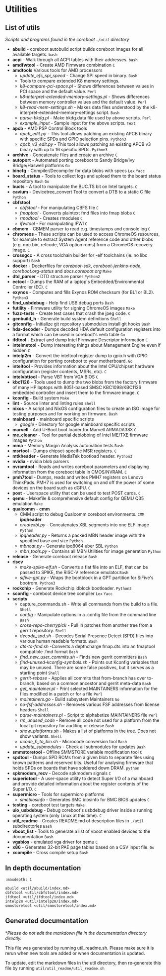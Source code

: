 <!-- DO NOT EDIT - AUTOGENERATED FILE -->
<!-- RUN 'util/util_readme/util_readme.sh' to regenerate -->

# Utilities

## List of utils

_Scripts and programs found in the coreboot `./util` directory_

* __abuild__ - coreboot autobuild script builds coreboot images for all
available targets. `bash`
* __acpi__ - Walk through all ACPI tables with their addresses. `bash`
* __amdfwtool__ - Create AMD Firmware combination `C`
* __amdtools__ Various tools for AMD processors
	* _update_efs_spi_speed_ - Change SPI speed in binary. `Bash`
	* Tools to compare extended K8 memory settings.
	* _k8-compare-pci-space.pl_ - Shows differences between values
in PCI space and the default value. `Perl`
	* _k8-interpret-extended-memory-settings.pl_ - Shows
differences between memory controller values and the default value.
`Perl`
	* _k8-read-mem-settings.sh_ - Makes data files understood by
the k8-interpret-extended-memory-settings script. `Bash`
	* _parse-bkdg.pl_ - Make bkdg.data file used by above scripts.
`Perl`
	* _example_input_ - Sample input for the above scripts. `Text`
* __apcb__ - AMD PSP Control Block tools
	* _apcb_edit.py_ - This tool allows patching an existing APCB
binary with specific SPDs and GPIO selection pins. `Python3`
	* _apcb_v3_edit.py_ - This tool allows patching an existing
APCB v3 binary with up to 16 specific SPDs. `Python3`
* __archive__ - Concatenate files and create an archive `C`
* __autoport__ - Automated porting coreboot to Sandy Bridge/Ivy
Bridge/Haswell platforms `Go`
* __bincfg__ - Compiler/Decompiler for data blobs with specs `Lex`
`Yacc`
* __board_status__ - Tools to collect logs and upload them to the board
status repository `Bash` `Go`
* __bucts__ - A tool to manipulate the BUC.TS bit on Intel targets. `C`
* __cavium__ - Devicetree_convert Tool to convert a DTB to a static C
file `Python`
* __cbfstool__
	* _cbfstool_ - For manipulating CBFS file `C`
	* _fmaptool_ - Converts plaintext fmd files into fmap blobs `C`
	* _rmodtool_ - Creates rmodules `C`
	* _ifwitool_ - For manipulating IFWI `C`
* __cbmem__ - CBMEM parser to read e.g. timestamps and console log `C`
* __chromeos__ - These scripts can be used to access ChromeOS
resources, for example to extract System Agent reference code and other
blobs (e.g. mrc.bin, refcode, VGA option roms) from a ChromeOS recovery
image. `C`
* __crossgcc__ - A cross toolchain builder for -elf toolchains (ie. no
libc support) `Bash`
* __docker__ - Dockerfiles for _coreboot-sdk_, _coreboot-jenkins-node_,
_coreboot.org-status_ and _docs.coreboot.org_ `Make`
* __dtd_parser__ - DTD structure parser `Python2`
* __ectool__ - Dumps the RAM of a laptop's Embedded/Environmental
Controller (EC). `C`
* __exynos__ - Computes and fills Exynos ROM checksum (for BL1 or BL2).
`Python3`
* __find_usbdebug__ - Help find USB debug ports `Bash`
* __futility__ - Firmware utility for signing ChromeOS images `Make`
* __fuzz-tests__ - Create test cases that crash the jpeg code. `C`
* __genbuild_h__ - Generate build system definitions `Shell`
* __gitconfig__ - Initialize git repository submodules install git
hooks `Bash`
* __hda-decoder__ - Dumps decoded HDA default configuration registers
into a format which can be used in coreboot's verb table `Go`
* __ifdtool__ - Extract and dump Intel Firmware Descriptor information
`C`
* __intelmetool__ - Dump interesting things about Management Engine
even if hidden `C`
* __intelp2m__ - Convert the inteltool register dump to gpio.h with GPIO
configuration for porting coreboot to your motherboard. `Go`
* __inteltool__ - Provides information about the Intel CPU/chipset
hardware configuration (register contents, MSRs, etc). `C`
* __intelvbttool__ - Parse VBT from VGA BIOS `C`
* __kbc1126__ - Tools used to dump the two blobs from the factory
firmware of many HP laptops with 8051-based SMSC KBC1098/KBC1126
embedded controller and insert them to the firmware image. `C`
* __kconfig__ - Build system `Make`
* __lint__ - Source linter and linting rules `Shell`
* __nixos__ - A script and NixOS configuration files to create an ISO
image for testing purposes and for working on firmware. `Bash`
* __mainboard__ - mainboard specific scripts
	* _google_ - Directory for google mainboard specific scripts
* __marvell__ - Add U-Boot boot loader for Marvell ARMADA38X `C`
* __[me_cleaner](https://github.com/corna/me_cleaner)__ - Tool for
partial deblobbing of Intel ME/TXE firmware images `Python`
* __mma__ - Memory Margin Analysis automation tests `Bash`
* __msrtool__ - Dumps chipset-specific MSR registers. `C`
* __mtkheader__ - Generate MediaTek bootload header. `Python3`
* __nvidia__ - nvidia blob parsers
* __nvramtool__ - Reads and writes coreboot parameters and displaying
information from the coreboot table in CMOS/NVRAM. `C`
* __pmh7tool__ - Dumps, reads and writes PMH7 registers on Lenovo
ThinkPads. PMH7 is used for switching on and off the power of some
devices on the board such as dGPU. `C`
* __post__ - Userspace utility that can be used to test POST cards. `C`
* __qemu__ - Makefile & comprehensive default config for QEMU Q35
emulation `Make`
* __qualcomm__ - __cmm__
	* CMM script to debug Qualcomm coreboot environments. `CMM`
__ipqheader__
	* _createxbl.py_ - Concatenates XBL segments into one ELF image
`Python`
	* _ipqheader.py_ - Returns a packed MBN header image with the
specified base and size `Python`
	* _mbncat.py_ - Generate ipq8064 uber SBL `Python`
	* *mbn_tools.py* - Contains all MBN Utilities for image
generation `Python`
* __release__ - Generate coreboot release `Bash`
* __riscv__
	* _make-spike-elf.sh_ - Converts a flat file into an ELF, that
can be passed to SPIKE, the RISC-V reference emulator.`Bash`
	* _sifive-gpt.py_ - Wraps the bootblock in a GPT partition for
SiFive's bootrom. `Python3`
* __rockchip__ - Generate Rockchip idblock bootloader. `Python3`
* __sconfig__ - coreboot device tree compiler `Lex` `Yacc`
* __scripts__
	* capture_commands.sh - Write all commands from the build to a
file. `Shell`
	* _config_ - Manipulate options in a .config file from the
command line `Bash`
	* _cross-repo-cherrypick_ - Pull in patches from another tree
from a gerrit repository. `Shell`
	* _decode_spd.sh_ - Decodes Serial Presence Detect (SPD) files
into various human readable formats. `Bash`
	* _dts-to-fmd.sh_ -Converts a depthcharge fmap.dts into an
fmaptool compatible .fmd format `Bash`
	* _find_new_user_commits.sh_ - Finds new gerrit committers
`Bash`
	* _find-unused-kconfig-symbols.sh_ - Points out Kconfig
variables that may be unused. There are some false positives, but it
serves as a starting point `Shell`
	* _gerrit-rebase_ - Applies all commits that from-branch has
over to-branch, based on a common ancestor and gerrit meta-data `Bash`
	* _get_maintainer.pl_ - Print selected MAINTAINERS information
for the files modified in a patch or for a file `Perl`
	* _maintainers.go_ - Build subsystem Maintainers `Go`
	* _no-fsf-addresses.sh_ - Removes various FSF addresses from
license headers `Shell`
	* _parse-maintainers.pl_ - Script to alphabetize MAINTAINERS
file `Perl`
	* _rm_unused_code_ - Remove all code not used for a platform
from the local git repository for auditing or release `Bash`
	* _show_platforms.sh_ - Makes a list of platforms in the tree.
Does not show variants. `Shell`
	* _ucode_h_to_bin.sh_ - Microcode conversion tool `Bash`
	* _update_submodules_ - Check all submodules for updates `Bash`
* __smmstoretool__ - Offline SMMSTORE variable modification tool `C`
* __spdtool__ - Dumps SPD ROMs from a given blob to separate files
using known patterns and reserved bits. Useful for analysing firmware
that holds SPDs on boards that have soldered down DRAM. `python`
* __spkmodem_recv__ - Decode spkmodem signals `C`
* __superiotool__ - A user-space utility to detect Super I/O of a
mainboard and provide detailed information about the register contents
of the Super I/O. `C`
* __supermicro__ - Tools for supermicro platforms
	* _smcbiosinfo_ - Generates SMC biosinfo for BMC BIOS updates
`C`
* __testing__ - coreboot test targets `Make`
* __uio_usbdebug__ - Debug coreboot's usbdebug driver inside a running
operating system (only Linux at this time). `C`
* __util_readme__ - Creates README.md of description files in `./util`
subdirectories `Bash`
* __vboot_list__ - Tools to generate a list of vboot enabled devices to
the documentation `Bash`
* __vgabios__ - emulated vga driver for qemu `C`
* __x86__ - Generates 32-bit PAE page tables based on a CSV input file.
`Go`
* __xcompile__ - Cross compile setup `Bash`
## In depth documentation

```{toctree}
:maxdepth: 1

abuild <util/abuild/index.md>
cbfstool <util/cbfstool/index.md>
ifdtool <util/ifdtool/index.md>
intelp2m <util/intelp2m/index.md>
smmstoretool <util/smmstoretool/index.md>
```

## Generated documentation

**Please do not edit the markdown file in the documentation directory
*directly.**

This file was generated by running util_readme.sh. Please make sure it
is rerun when new tools are added or when documentation is updated.

To update, edit the markdown files in the util directory, then
re-generate this file by running `util/util_readme/util_readme.sh`
